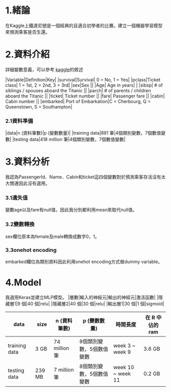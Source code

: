 # 1.緒論
在Kaggle上鐵達尼號是一個經典的且適合初學者的比賽。建立一個機器學習模型來預測乘客是否生還。

# 2.資料介紹

詳細變數意義，可以參考 [kaggle](https://www.kaggle.com/c/titanic/data)的敘述

|Variable|Definition|Key|
|survival|Survival|	0 = No, 1 = Yes|
|pclass|Ticket class|	1 = 1st, 2 = 2nd, 3 = 3rd|
|sex|Sex	||
|Age|	Age in years|	|
|sibsp|	# of siblings / spouses aboard the Titanic	||
|parch|	# of parents / children aboard the Titanic	||
|ticket|	Ticket number	||
|fare|	Passenger fare	||
|cabin|	Cabin number	||
|embarked|	Port of Embarkation|C = Cherbourg, Q = Queenstown, S = Southampton|

### 2.1資料準備
|data|n (資料筆數)|p (變數數量)|
|training data|891 筆|4個類別變數，7個數值變數|
|testing data|418 million 筆|4個類別變數，7個數值變數|

# 3.資料分析

我認為PassengerId、Name、Cabin和ticket這四個變數對於預測乘客存活沒有太大關連因此沒有選用。

### 3.1遺失值
變數age以及fare有null值，因此我分別都利用mean來取代null值。

### 3.2變數轉換
sex欄位原本為female及male轉換成數字0，1。

### 3.3onehot encoding
embarked欄位為類別資料因此利用onehot encoding方式做dummy variable。

# 4.Model
我選用Keras並建立MLP模型。
|層數|輸入的神經元|輸出的神經元|激活函數|
|隱藏層1|9 個|40 個|relu|
|隱藏層2|40 個|30 個|relu|
|輸出層1|30 個|1 個|sigmoid|

|data|size|n (資料筆數)|p (變數數量)| 時間長度 |在 R 中佔的 ram |
|----|----|-----------|------------|------|---------------|
|training data|3 GB|74 million 筆|8個類別變數，5個數值變數| week 3 ~ week 9| 3.6 GB |
|testing data|239 MB|7 million 筆|8個類別變數，5個數值變數|week 10 ~ week 11| 0.2 GB |
